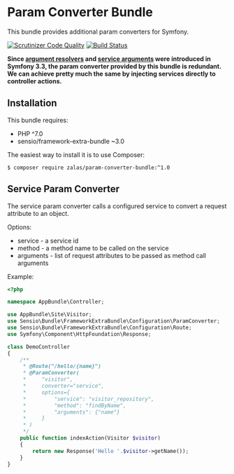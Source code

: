 Param Converter Bundle
======================

This bundle provides additional param converters for Symfony.

[![Scrutinizer Code Quality](https://scrutinizer-ci.com/g/jakzal/ParamConverterBundle/badges/quality-score.png?b=master)](https://scrutinizer-ci.com/g/jakzal/ParamConverterBundle/?branch=master)
[![Build Status](https://travis-ci.org/jakzal/ParamConverterBundle.svg?branch=master)](https://travis-ci.org/jakzal/ParamConverterBundle)

**Since [argument resolvers](http://symfony.com/doc/current/controller/argument_value_resolver.html)
and [service arguments](http://symfony.com/doc/master//service_container/3.3-di-changes.html#controllers-are-registered-as-services)
were introduced in Symfony 3.3, the param converter provided by this bundle is redundant.
We can achieve pretty much the same by injecting services directly to controller actions.**

Installation
------------

This bundle requires:

* PHP ^7.0
* sensio/framework-extra-bundle ~3.0

The easiest way to install it is to use Composer:

```
$ composer require zalas/param-converter-bundle:^1.0
```

Service Param Converter
-----------------------

The service param converter calls a configured service to convert a request
attribute to an object.

Options:

* service - a service id
* method - a method name to be called on the service
* arguments - list of request attributes to be passed as method call arguments

Example:

```php
<?php

namespace AppBundle\Controller;

use AppBundle\Site\Visitor;
use Sensio\Bundle\FrameworkExtraBundle\Configuration\ParamConverter;
use Sensio\Bundle\FrameworkExtraBundle\Configuration\Route;
use Symfony\Component\HttpFoundation\Response;

class DemoController
{
    /**
     * @Route("/hello/{name}")
     * @ParamConverter(
     *     "visitor",
     *     converter="service",
     *     options={
     *         "service": "visitor_repository",
     *         "method": "findByName",
     *         "arguments": {"name"}
     *     }
     * )
     */
    public function indexAction(Visitor $visitor)
    {
        return new Response('Hello '.$visitor->getName());
    }
}
```
